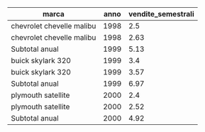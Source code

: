 | marca | anno | vendite_semestrali |
| --- | --- | --- |
| chevrolet chevelle malibu | 1998 | 2.5 |
| chevrolet chevelle malibu | 1998 | 2.63 |
| Subtotal anual | 1999 | 5.13 |
| buick skylark 320 | 1999 | 3.4 |
| buick skylark 320 | 1999 | 3.57 |
| Subtotal anual | 1999 | 6.97 |
| plymouth satellite | 2000 | 2.4 |
| plymouth satellite | 2000 | 2.52 |
| Subtotal anual | 2000 | 4.92 |
